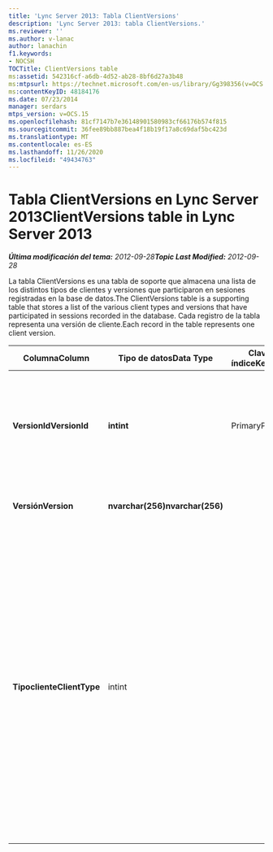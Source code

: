 ```yaml
---
title: 'Lync Server 2013: Tabla ClientVersions'
description: 'Lync Server 2013: tabla ClientVersions.'
ms.reviewer: ''
ms.author: v-lanac
author: lanachin
f1.keywords:
- NOCSH
TOCTitle: ClientVersions table
ms:assetid: 542316cf-a6db-4d52-ab28-8bf6d27a3b48
ms:mtpsurl: https://technet.microsoft.com/en-us/library/Gg398356(v=OCS.15)
ms:contentKeyID: 48184176
ms.date: 07/23/2014
manager: serdars
mtps_version: v=OCS.15
ms.openlocfilehash: 81cf7147b7e36148901580983cf66176b574f815
ms.sourcegitcommit: 36fee89bb887bea4f18b19f17a8c69daf5bc423d
ms.translationtype: MT
ms.contentlocale: es-ES
ms.lasthandoff: 11/26/2020
ms.locfileid: "49434763"
---
```

# <a name="clientversions-table-in-lync-server-2013"></a><span data-ttu-id="1eef2-103">Tabla ClientVersions en Lync Server 2013</span><span class="sxs-lookup"><span data-stu-id="1eef2-103">ClientVersions table in Lync Server 2013</span></span>

<div data-xmlns="http://www.w3.org/1999/xhtml">

<div class="topic" data-xmlns="http://www.w3.org/1999/xhtml" data-msxsl="urn:schemas-microsoft-com:xslt" data-cs="https://msdn.microsoft.com/">

<div data-asp="https://msdn2.microsoft.com/asp">



</div>

<div id="mainSection">

<div id="mainBody"><span data-ttu-id="1eef2-104">

<span> </span></span><span class="sxs-lookup"><span data-stu-id="1eef2-104">

<span> </span></span></span>

<span data-ttu-id="1eef2-105">_**Última modificación del tema:** 2012-09-28_</span><span class="sxs-lookup"><span data-stu-id="1eef2-105">_**Topic Last Modified:** 2012-09-28_</span></span>

<span data-ttu-id="1eef2-106">La tabla ClientVersions es una tabla de soporte que almacena una lista de los distintos tipos de clientes y versiones que participaron en sesiones registradas en la base de datos.</span><span class="sxs-lookup"><span data-stu-id="1eef2-106">The ClientVersions table is a supporting table that stores a list of the various client types and versions that have participated in sessions recorded in the database.</span></span> <span data-ttu-id="1eef2-107">Cada registro de la tabla representa una versión de cliente.</span><span class="sxs-lookup"><span data-stu-id="1eef2-107">Each record in the table represents one client version.</span></span>


<table>
<colgroup>
<col style="width: 25%" />
<col style="width: 25%" />
<col style="width: 25%" />
<col style="width: 25%" />
</colgroup>
<thead>
<tr class="header">
<th><span data-ttu-id="1eef2-108">Columna</span><span class="sxs-lookup"><span data-stu-id="1eef2-108">Column</span></span></th>
<th><span data-ttu-id="1eef2-109">Tipo de datos</span><span class="sxs-lookup"><span data-stu-id="1eef2-109">Data Type</span></span></th>
<th><span data-ttu-id="1eef2-110">Clave o índice</span><span class="sxs-lookup"><span data-stu-id="1eef2-110">Key/Index</span></span></th>
<th><span data-ttu-id="1eef2-111">Detalles</span><span class="sxs-lookup"><span data-stu-id="1eef2-111">Details</span></span></th>
</tr>
</thead>
<tbody>
<tr class="odd">
<td><p><span data-ttu-id="1eef2-112"><strong>VersionId</strong></span><span class="sxs-lookup"><span data-stu-id="1eef2-112"><strong>VersionId</strong></span></span></p></td>
<td><p><span data-ttu-id="1eef2-113"><strong>int</strong></span><span class="sxs-lookup"><span data-stu-id="1eef2-113"><strong>int</strong></span></span></p></td>
<td><p><span data-ttu-id="1eef2-114">Primary</span><span class="sxs-lookup"><span data-stu-id="1eef2-114">Primary</span></span></p></td>
<td><p><span data-ttu-id="1eef2-115">Número único que identifica este tipo de cliente y versión.</span><span class="sxs-lookup"><span data-stu-id="1eef2-115">Unique number identifying this client type and version.</span></span></p></td>
</tr>
<tr class="even">
<td><p><span data-ttu-id="1eef2-116"><strong>Versión</strong></span><span class="sxs-lookup"><span data-stu-id="1eef2-116"><strong>Version</strong></span></span></p></td>
<td><p><span data-ttu-id="1eef2-117"><strong>nvarchar(256)</strong></span><span class="sxs-lookup"><span data-stu-id="1eef2-117"><strong>nvarchar(256)</strong></span></span></p></td>
<td></td>
<td><p><span data-ttu-id="1eef2-118">Nombre de la versión.</span><span class="sxs-lookup"><span data-stu-id="1eef2-118">Version name.</span></span></p></td>
</tr>
<tr class="odd">
<td><p><span data-ttu-id="1eef2-119"><strong>Tipocliente</strong></span><span class="sxs-lookup"><span data-stu-id="1eef2-119"><strong>ClientType</strong></span></span></p></td>
<td><p><span data-ttu-id="1eef2-120">int</span><span class="sxs-lookup"><span data-stu-id="1eef2-120">int</span></span></p></td>
<td></td>
<td><p><span data-ttu-id="1eef2-121">Especifica el tipo de cliente usado en la sesión.</span><span class="sxs-lookup"><span data-stu-id="1eef2-121">Specifies the type of client used in the session.</span></span> <span data-ttu-id="1eef2-122">Para obtener más información, consulte la <a href="lync-server-2013-useragentdef-table.md">tabla UserAgentDef en Lync Server 2013</a> .</span><span class="sxs-lookup"><span data-stu-id="1eef2-122">See the <a href="lync-server-2013-useragentdef-table.md">UserAgentDef table in Lync Server 2013</a> for more information.</span></span></p>
<p><span data-ttu-id="1eef2-123">Este campo se introdujo en Microsoft Lync Server 2013.</span><span class="sxs-lookup"><span data-stu-id="1eef2-123">This field was introduced in Microsoft Lync Server 2013.</span></span></p></td>
</tr>
</tbody>
</table><span data-ttu-id="1eef2-124">


</div>

<span> </span>

</div>

</div>

</span><span class="sxs-lookup"><span data-stu-id="1eef2-124">


</div>

<span> </span>

</div>

</div>

</span></span></div>

